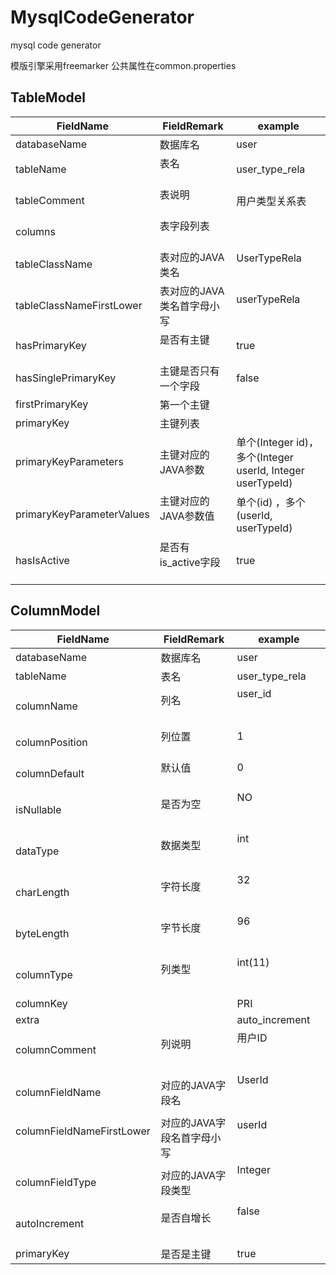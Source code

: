 # MysqlCodeGenerator
mysql code generator

模版引擎采用freemarker
公共属性在common.properties

## TableModel

|FieldName                |FieldRemark            |example
|-------------------------|-----------------------|-----------------
|databaseName             |数据库名                 |user
|tableName                |表名                     |user_type_rela
|tableComment             |表说明                   |用户类型关系表
|columns                  |表字段列表                |
|tableClassName           |表对应的JAVA类名          |UserTypeRela                    
|tableClassNameFirstLower |表对应的JAVA类名首字母小写 |userTypeRela                            
|hasPrimaryKey            |是否有主键                |true              
|hasSinglePrimaryKey      |主键是否只有一个字段       |false                      
|firstPrimaryKey          |第一个主键                |
|primaryKey               |主键列表                  |
|primaryKeyParameters     |主键对应的JAVA参数         |单个(Integer id)，多个(Integer userId, Integer userTypeId)
|primaryKeyParameterValues|主键对应的JAVA参数值       |单个(id) ，多个(userId, userTypeId)
|hasIsActive              |是否有is_active字段       |true

## ColumnModel

|FieldName                    |FieldRemark            |example
|-------------------------    |-----------------------|-----------------
|databaseName                 |数据库名                |user                                                                  
|tableName                    |表名                    |user_type_rela                                                             
|columnName                   |列名                    |user_id                                                              
|columnPosition               |列位置                  |1                                                       
|columnDefault                |默认值                  |0                                                      
|isNullable                   |是否为空                |NO                                                                    
|dataType                     |数据类型                |int                                                                   
|charLength                   |字符长度                |32                                                                      
|byteLength                   |字节长度                |96                                                                     
|columnType                   |列类型                  |int(11)                                                                    
|columnKey                    |                       |PRI                                                                
|extra                        |                       |auto_increment                                                            
|columnComment                |列说明                  |用户ID                                                      
|columnFieldName              |对应的JAVA字段名         |UserId                                                              
|columnFieldNameFirstLower    |对应的JAVA字段名首字母小写|userId                                                                     
|columnFieldType              |对应的JAVA字段类型       |Integer                                                              
|autoIncrement                |是否自增长              |false                                                        
|primaryKey                   |是否是主键              |true                           


